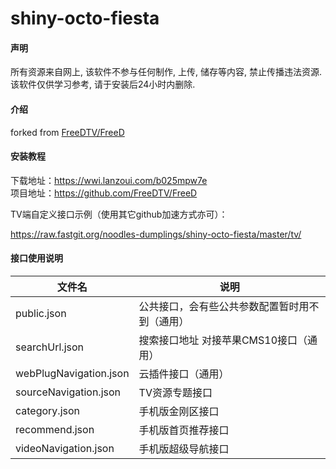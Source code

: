 # shiny-octo-fiesta

#### 声明

所有资源来自网上, 该软件不参与任何制作, 上传, 储存等内容, 禁止传播违法资源. 该软件仅供学习参考, 请于安装后24小时内删除.

#### 介绍

forked from [FreeDTV/FreeD](https://github.com/FreeDTV/FreeD)


#### 安装教程

下载地址：https://wwi.lanzoui.com/b025mpw7e <br>项目地址：https://github.com/FreeDTV/FreeD <br>

TV端自定义接口示例（使用其它github加速方式亦可）：

https://raw.fastgit.org/noodles-dumplings/shiny-octo-fiesta/master/tv/

#### 接口使用说明

| 文件名                 | 说明                                           |
| ---------------------- | ---------------------------------------------- |
| public.json            | 公共接口，会有些公共参数配置暂时用不到（通用） |
| searchUrl.json         | 搜索接口地址 对接苹果CMS10接口（通用）         |
| webPlugNavigation.json | 云插件接口（通用）                             |
| sourceNavigation.json  | TV资源专题接口                                 |
| category.json          | 手机版金刚区接口                               |
| recommend.json         | 手机版首页推荐接口                             |
| videoNavigation.json   | 手机版超级导航接口                             |



#####   

#####  

#####   

#####   

#####     

#####      

#####      
